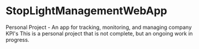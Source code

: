 # StopLightManagementWebApp
Personal Project - An app for tracking, monitoring, and managing company KPI's
This is a personal project that is not complete, but an ongoing work in progress.
